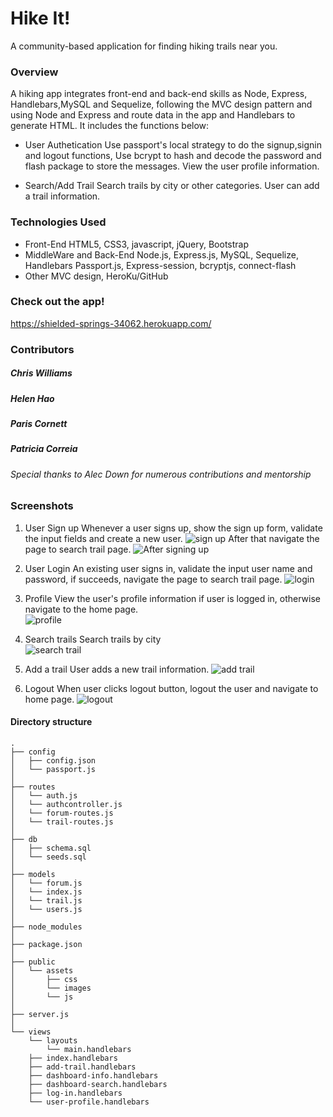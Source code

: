 # Hike It!
A community-based application for finding hiking trails near you. 

### Overview
A hiking app integrates front-end and back-end skills as Node, Express, Handlebars,MySQL and Sequelize, following the MVC design pattern and using Node and Express and route data in the app and Handlebars to generate HTML. It includes the functions below:

* User Authetication
  Use passport's local strategy to do the signup,signin and logout functions, Use bcrypt to hash and decode the password and flash package to store the messages. 
  View the user profile information. 

* Search/Add Trail
  Search trails by city or other categories.  User can add a trail information. 


### Technologies Used
*  Front-End
   HTML5, CSS3, javascript, jQuery, Bootstrap
*  MiddleWare and Back-End
   Node.js, Express.js, MySQL, Sequelize, Handlebars
   Passport.js, Express-session, bcryptjs, connect-flash
*  Other
   MVC design, HeroKu/GitHub

### Check out the app!
https://shielded-springs-34062.herokuapp.com/

### Contributors
##### Chris Williams
##### Helen Hao
##### Paris Cornett
##### Patricia Correia
###### Special thanks to Alec Down for numerous contributions and mentorship

### Screenshots
1. User Sign up
   Whenever a user signs up, show the sign up form, validate the input fields and create a new user. 
   ![sign up](public/assets/images/signup.jpg)
   After that navigate the page to search trail page.
   ![After signing up](public/assets/images/afterSignup.jpg)

2. User Login
   An existing user signs in, validate the input user name and password, if succeeds, navigate the page to search trail page.
   ![login](public/assets/images/login.jpg)

3. Profile 
   View the user's profile information if user is logged in, otherwise navigate to the home page.  
   ![profile](public/assets/images/profile.jpg)

4. Search trails 
   Search trails by city  
   ![search trail](public/assets/images/searchTrail.jpg)

5. Add a trail
   User adds a new trail information.
   ![add trail](public/assets/images/addTrail.jpg)

6. Logout
   When user clicks logout button, logout the user and navigate to home page.
   ![logout](public/assets/images/logout.jpg)

#### Directory structure
```
.
├── config
│   ├── config.json
│   └── passport.js
│ 
├── routes
│   └── auth.js
│   └── authcontroller.js
│   └── forum-routes.js
│   └── trail-routes.js
│
├── db
│   ├── schema.sql
│   └── seeds.sql
│
├── models
│   └── forum.js
│   └── index.js
│   └── trail.js
│   └── users.js
│ 
├── node_modules
│ 
├── package.json
│
├── public
│   └── assets
│       ├── css
│       └── images
│       └── js
│
├── server.js
│
└── views   
    └── layouts
        └── main.handlebars
    ├── index.handlebars
    ├── add-trail.handlebars    
    ├── dashboard-info.handlebars
    ├── dashboard-search.handlebars   
    ├── log-in.handlebars
    └── user-profile.handlebars   
```